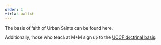 ```yaml
---
order: 1
title: Belief
---
```


The basis of faith of Urban Saints can be found [here](http://www.urbansaints.org/faith).

Additionally, those who teach at M+M sign up to the [UCCF doctrinal basis](http://www.uccf.org.uk/about-us/doctrinal-basis.htm).
